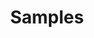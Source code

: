 ---
types: "word"

title: "Samples"

categories: ['']

tags: ['Samples']

arabic: 'عينات'

arexps: []

enwords: ['Samples']

enexps: []

arlexicons: 'ع'

enlexicons: 'S'

authors: ['Ruqayya Roshdy']

translators: ['']

citations: 'تطبيقات الذكاء الاصطناعي في خدمة اللغة العربية'

sources: 'مركز الملك عبدالله بن عبدالعزيز الدولي لخدمة اللغة العربية'

word: "true"

slug: ""
---